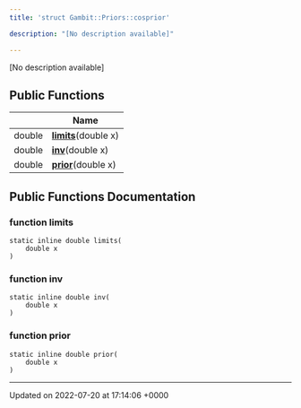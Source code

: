 ```yaml
---
title: 'struct Gambit::Priors::cosprior'

description: "[No description available]"

---
```









[No description available]

## Public Functions

|                | Name           |
| -------------- | -------------- |
| double | **[limits](/documentation/code/classes/structgambit_1_1priors_1_1cosprior/#function-limits)**(double x) |
| double | **[inv](/documentation/code/classes/structgambit_1_1priors_1_1cosprior/#function-inv)**(double x) |
| double | **[prior](/documentation/code/classes/structgambit_1_1priors_1_1cosprior/#function-prior)**(double x) |

## Public Functions Documentation

### function limits

```
static inline double limits(
    double x
)
```


### function inv

```
static inline double inv(
    double x
)
```


### function prior

```
static inline double prior(
    double x
)
```


-------------------------------

Updated on 2022-07-20 at 17:14:06 +0000